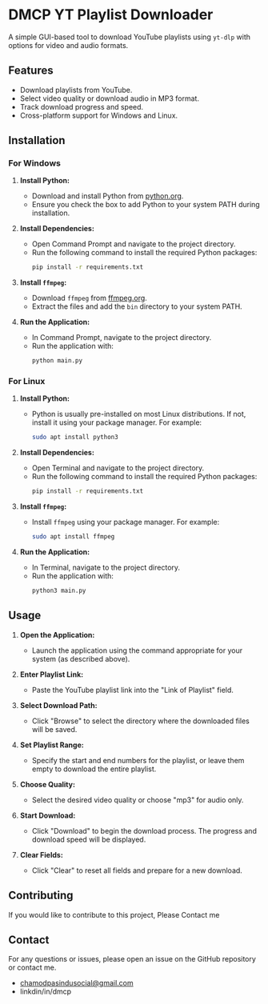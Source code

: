# DMCP YT Playlist Downloader

A simple GUI-based tool to download YouTube playlists using `yt-dlp` with options for video and audio formats.

## Features

- Download playlists from YouTube.
- Select video quality or download audio in MP3 format.
- Track download progress and speed.
- Cross-platform support for Windows and Linux.

## Installation

### For Windows

1. **Install Python:**
   - Download and install Python from [python.org](https://www.python.org/downloads/).
   - Ensure you check the box to add Python to your system PATH during installation.

2. **Install Dependencies:**
   - Open Command Prompt and navigate to the project directory.
   - Run the following command to install the required Python packages:
     ```bash
     pip install -r requirements.txt
     ```

3. **Install `ffmpeg`:**
   - Download `ffmpeg` from [ffmpeg.org](https://ffmpeg.org/download.html).
   - Extract the files and add the `bin` directory to your system PATH.

4. **Run the Application:**
   - In Command Prompt, navigate to the project directory.
   - Run the application with:
     ```bash
     python main.py
     ```

### For Linux

1. **Install Python:**
   - Python is usually pre-installed on most Linux distributions. If not, install it using your package manager. For example:
     ```bash
     sudo apt install python3
     ```

2. **Install Dependencies:**
   - Open Terminal and navigate to the project directory.
   - Run the following command to install the required Python packages:
     ```bash
     pip install -r requirements.txt
     ```

3. **Install `ffmpeg`:**
   - Install `ffmpeg` using your package manager. For example:
     ```bash
     sudo apt install ffmpeg
     ```

4. **Run the Application:**
   - In Terminal, navigate to the project directory.
   - Run the application with:
     ```bash
     python3 main.py
     ```

## Usage

1. **Open the Application:**
   - Launch the application using the command appropriate for your system (as described above).

2. **Enter Playlist Link:**
   - Paste the YouTube playlist link into the "Link of Playlist" field.

3. **Select Download Path:**
   - Click "Browse" to select the directory where the downloaded files will be saved.

4. **Set Playlist Range:**
   - Specify the start and end numbers for the playlist, or leave them empty to download the entire playlist.

5. **Choose Quality:**
   - Select the desired video quality or choose "mp3" for audio only.

6. **Start Download:**
   - Click "Download" to begin the download process. The progress and download speed will be displayed.

7. **Clear Fields:**
   - Click "Clear" to reset all fields and prepare for a new download.

## Contributing

If you would like to contribute to this project, Please Contact me

## Contact

For any questions or issues, please open an issue on the GitHub repository or contact me.
  - chamodpasindusocial@gmail.com
  - linkdin/in/dmcp

